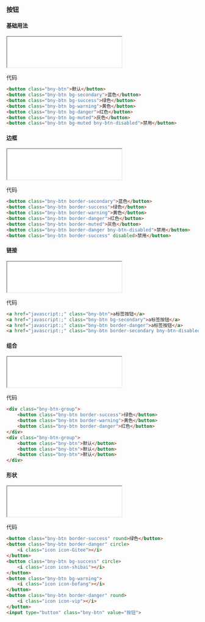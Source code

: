 ### 按钮

#### 基础用法

<iframe src="/assets/test/button/base.html" height="80"></iframe>

代码

```html
<button class="bny-btn">默认</button>
<button class="bny-btn bg-secondary">蓝色</button>
<button class="bny-btn bg-success">绿色</button>
<button class="bny-btn bg-warning">黄色</button>
<button class="bny-btn bg-danger">红色</button>
<button class="bny-btn bg-muted">灰色</button>
<button class="bny-btn bg-muted bny-btn-disabled">禁用</button>
```

#### 边框

<iframe src="/assets/test/button/border.html" height="80"></iframe>

代码

```html
<button class="bny-btn border-secondary">蓝色</button>
<button class="bny-btn border-success">绿色</button>
<button class="bny-btn border-warning">黄色</button>
<button class="bny-btn border-danger">红色</button>
<button class="bny-btn border-muted">灰色</button>
<button class="bny-btn border-danger bny-btn-disabled">禁用</button>
<button class="bny-btn border-success" disabled>禁用</button>
```

#### 链接

<iframe src="/assets/test/button/link.html" height="80"></iframe>

代码

```html
<a href="javascript:;" class="bny-btn">a标签按钮</a>
<a href="javascript:;" class="bny-btn bg-secondary">a标签按钮</a>
<a href="javascript:;" class="bny-btn border-danger">a标签按钮</a>
<a href="javascript:;" class="bny-btn border-secondary bny-btn-disabled">a禁用按钮</a>
```

#### 组合

<iframe src="/assets/test/button/combine.html" height="80"></iframe>

代码

```html
<div class="bny-btn-group">
    <button class="bny-btn border-success">绿色</button>
    <button class="bny-btn border-warning">黄色</button>
    <button class="bny-btn border-danger">红色</button>
</div>
<div class="bny-btn-group">
    <button class="bny-btn">默认</button>
    <button class="bny-btn">默认</button>
    <button class="bny-btn">默认</button>
</div>
```

#### 形状

<iframe src="/assets/test/button/shape.html" height="80"></iframe>

代码

```html
<button class="bny-btn border-success" round>绿色</button>
<button class="bny-btn border-danger" circle>
    <i class="icon icon-Gitee"></i>
</button>
<button class="bny-btn bg-success" circle>
    <i class="icon icon-shibai"></i>
</button>
<button class="bny-btn bg-warning">
    <i class="icon icon-bofang"></i>
</button>
<button class="bny-btn border-danger" round>
    <i class="icon icon-vip"></i>
</button>
<input type="button" class="bny-btn" value="按钮">
```
